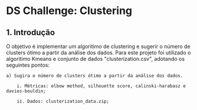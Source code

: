 # DS Challenge: Clustering

## 1. Introdução


O objetivo é implementar um algoritimo de clustering e sugerir o número de clusters ótimo a partir da análise dos dados. Para este projeto foi utilizado o algoritimo Kmeans e conjunto de dados "clusterization.csv", adotando os seguintes pontos:

    a) Sugira o número de clusters ótimo a partir da análise dos dados. 
        
        i. Métricas: elbow method, silhouette score, calinski-harabasz e davies-bouldin;
        
        ii. Dados: clusterization_data.zip;